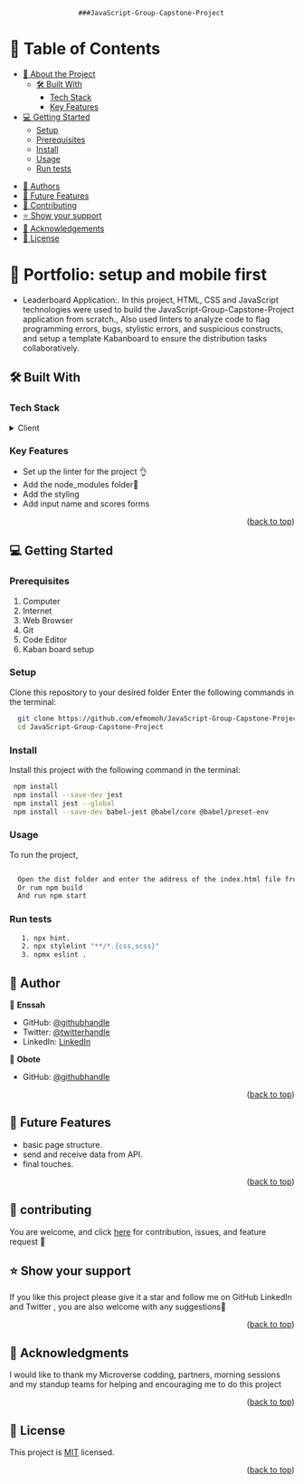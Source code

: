            
                     ###JavaScript-Group-Capstone-Project

# 📗 Table of Contents

- [📖 About the Project](#about-project)
  - [🛠 Built With](#built-with)
    - [Tech Stack](#tech-stack)
    - [Key Features](#key-features)
- [💻 Getting Started](#getting-started)
  - [Setup](#setup)
  - [Prerequisites](#prerequisites)
  - [Install](#install)
  - [Usage](#usage)
  - [Run tests](#run-tests)
<!-- - [🚀 Live Demo ](#-live-demo-) -->
- [👥 Authors](#authors)
- [🔭 Future Features](#future-features)
- [🤝 Contributing](#contributing)
- [⭐️ Show your support](#support)
- [🙏 Acknowledgements](#acknowledgements)
- [📝 License](#license)

# 📖 Portfolio: setup and mobile first<a name="about-project"></a>

- Leaderboard Application:. In this project, HTML, CSS and JavaScript technologies were used to build the JavaScript-Group-Capstone-Project application from scratch., Also used linters to analyze code to flag programming errors, bugs, stylistic errors, and suspicious constructs, and setup a template Kabanboard to ensure the distribution tasks collaboratively.

## 🛠 Built With <a name="built-with"></a>

### Tech Stack <a name="tech-stack"></a>

<details>
  <summary>Client</summary>
  <ul>
    <li><a href="https://html.spec.whatwg.org/">HTML</a></li>
    <li><a href="https://www.w3.org/TR/CSS/#css">CSS</a></li>
    <li><a href="https://www.w3.org/TR/JS/#js">JS</a></li>
  </ul>
</details>

### Key Features <a name="key-features"></a>

- Set up the linter for the project 👌
- Add the node_modules folder🚀
- Add the styling
- Add input name and scores forms

<p align="right">(<a href="#readme-top">back to top</a>)</p>

## 💻 Getting Started <a name="getting-started"></a>

### Prerequisites


1. Computer
2. Internet
3. Web Browser
4. Git
5. Code Editor
6. Kaban board setup

### Setup

Clone this repository to your desired folder Enter the following commands in the terminal:

```sh
  git clone https://github.com/efmomoh/JavaScript-Group-Capstone-Project.git
  cd JavaScript-Group-Capstone-Project
```

### Install

Install this project with the following command in the terminal:

```sh
 npm install 
 npm install --save-dev jest
 npm install jest --global
 npm install --save-dev babel-jest @babel/core @babel/preset-env

```

### Usage

To run the project,

```sh

  Open the dist folder and enter the address of the index.html file from your computer/server
  Or rum npm build
  And run npm start
```

### Run tests

```sh
   1. npx hint.
   2. npx stylelint "**/*.{css,scss}"
   3. npmx eslint .
```
<!-- ## 🚀 Live Demo <a name="live-demo"></a>

 - [Live Demo Link](https://efmomoh.github.io/JavaScript-Group-Capstone-Project/) -->

## 👥 Author <a name="authors"></a>

👤 **Enssah**

- GitHub: [@githubhandle](https://github.com/efmomoh)
- Twitter: [@twitterhandle](https://twitter.com/@efmomoh)
- LinkedIn: [LinkedIn](https://www.linkedin.com/in/efmomoh?lipi=urn%3Ali%3Apage%3Ad_flagship3_profile_view_base_contact_details%3BQI%2F5GWZxS063VqRg2rilyg%3D%3D)

👤 **Obote**
- GitHub: [@githubhandle](https://github.com/obote)

<p align="right">(<a href="#readme-top">back to top</a>)</p>

## 🔭 Future Features <a name="future-features"></a>
- basic page structure.
- send and receive data from API.
- final touches.

<p align="right">(<a href="#readme-top">back to top</a>)</p>

## 🤝 contributing <a name="contributing"></a>

You are welcome, and click <a href="https://github.com/efmomoh/JavaScript-Group-Capstone-Project/issues">here</a> for contribution, issues, and feature request 🙏

## ⭐️ Show your support <a name="support"></a>

If you like this project please give it a star and follow me on GitHub LinkedIn and Twitter
, you are also welcome with any suggestions🙏

<p align="right">(<a href="#readme-top">back to top</a>)</p>

## 🙏 Acknowledgments <a name="acknowledgements"></a>

I would like to thank my Microverse codding, partners, morning sessions and my standup teams for helping and encouraging me to do this project

<p align="right">(<a href="#readme-top">back to top</a>)</p>


## 📝 License <a name="license"></a>

This project is [MIT](./LICENSE.md) licensed.

<p align="right">(<a href="#readme-top">back to top</a>)</p>

